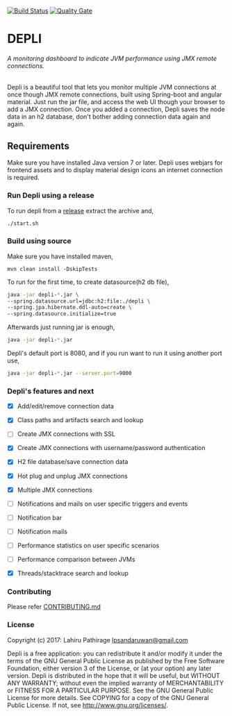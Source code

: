 [![Build Status](https://travis-ci.org/lpsandaruwan/depli.png)](https://travis-ci.org/lpsandaruwan/depli) [![Quality Gate](https://sonarqube.com/api/badges/gate?key=com.depli:depli)](https://sonarqube.com/dashboard/index/com.depli:depli)


# DEPLI

###### A monitoring dashboard to indicate JVM performance using JMX remote connections.

Depli is a beautiful tool that lets you monitor multiple JVM connections at once though JMX remote connections, built using Spring-boot and angular material.
Just run the jar file, and access the web UI though your browser to add a JMX connection.
Once you added a connection, Depli saves the node data in an h2 database, don't bother adding connection data again and again.


## Requirements
Make sure you have installed Java version 7 or later. Depli uses webjars for frontend assets and to display material design icons an internet connection is required.


### Run Depli using a release
To run depli from a [release](https://github.com/lpsandaruwan/depli/releases) extract the archive and,

```bash
./start.sh
```


### Build using source

Make sure you have installed maven,
```
mvn clean install -DskipTests
```

To run for the first time, to create datasource(h2 db file),
```bash
java -jar depli-*.jar \
--spring.datasource.url=jdbc:h2:file:./depli \
--spring.jpa.hibernate.ddl-auto=create \
--spring.datasource.initialize=true
```

Afterwards just running jar is enough,

```bash
java -jar depli-*.jar
```

Depli's default port is 8080, and if you run want to run it using another port use,
```bash
java -jar depli-*.jar --server.port=9000
```


### Depli's features and next
- [x] Add/edit/remove connection data
- [x] Class paths and artifacts search and lookup
- [ ] Create JMX connections with SSL
- [x] Create JMX connections with username/password authentication
- [x] H2 file database/save connection data
- [x] Hot plug and unplug JMX connections
- [x] Multiple JMX connections
- [ ] Notifications and mails on user specific triggers and events
- [ ] Notification bar
- [ ] Notification mails
- [ ] Performance statistics on user specific scenarios
- [ ] Performance comparison between JVMs
- [x] Threads/stacktrace search and lookup


### Contributing
Please refer [CONTRIBUTING.md](https://github.com/lpsandaruwan/depli/blob/master/CONTRIBUTING.md)


### License

Copyright (c) 2017: Lahiru Pathirage <lpsandaruwan@gmail.com>

Depli is a free application: you can redistribute it and/or modify it under the terms of the GNU General Public License as published by the Free Software Foundation, either version 3 of the License, or (at your option) any later version.
Depli is distributed in the hope that it will be useful, but WITHOUT ANY WARRANTY; without even the implied warranty of MERCHANTABILITY or FITNESS FOR A PARTICULAR PURPOSE. See the GNU General Public License for more details.
See COPYING for a copy of the GNU General Public License.
If not, see http://www.gnu.org/licenses/.
